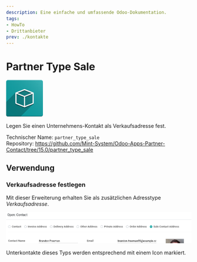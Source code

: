 ```yaml
---
description: Eine einfache und umfassende Odoo-Dokumentation.
tags:
- HowTo
- Drittanbieter
prev: ./kontakte
---
```

# Partner Type Sale
![icon_oms_box](assets/icon_oms_box.png)

Legen Sie einen Unternehmens-Kontakt als Verkaufsadresse fest.

Technischer Name: `partner_type_sale`\
Repository: <https://github.com/Mint-System/Odoo-Apps-Partner-Contact/tree/15.0/partner_type_sale>

## Verwendung

### Verkaufsadresse festlegen

Mit dieser Erweiterung erhalten Sie als zusätzlichen Adresstype *Verkaufsadresse*.

![](assets/Partner%20Type%20Sale.png)

Unterkontakte dieses Typs werden entsprechend mit einem Icon markiert.

